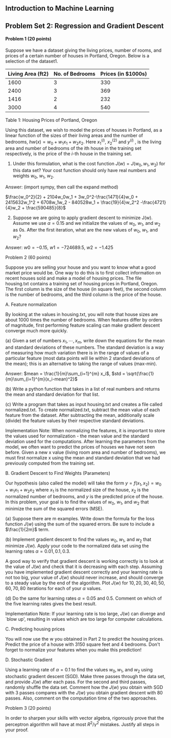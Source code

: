 ## Introduction to Machine Learning

## Problem Set 2: Regression and Gradient Descent

#### Problem 1 (20 points)

Suppose we have a dataset giving the living prices, number of rooms, and prices of a certain number of houses in Portland, Oregon. Below is a selection of the dataset1.

Living Area (ft2) | No. of Bedrooms | Prices (in $1000s)
--- | --- | ---
1600 | 3 | 330
2400 | 3 | 369
1416 | 2 | 232
3000 | 4 | 540
Table 1: Housing Prices of Portland, Oregon

Using this dataset, we wish to model the prices of houses in Portland, as a linear function of the sizes of their living areas and the number of bedrooms, $hw(x)= w_0+w_1x_1+w_2x_2$. Here $x_1^{(i)}$, $x_2^{(2)}$ and $y^{(i)}$ ,  is the living area and number of bedrooms of the ith house in the training set respectively, is the price of the $i$-th house in the training set.

1. Under this formulation, what is the cost function $J(w) = J(w_0, w_1, w_2)$ for this data set? Your cost function should only have real numbers and weights $w_0$, $w_1$, $w_2$.

Answer: (import sympy, then call the expand method)

$\frac{w_0^2}{2} + 2104w_0w_1 + 3w_0^2-\frac{1471}{4}w_0 + 2415632w_1^2 + 6708w_1w_2 - 840528w_1 + \frac{19}{4}w_2^2 -\frac{4721}{4}w_2 + \frac{590485}{8}$


2. Suppose we are going to apply gradient descent to minimize J(w). Assume we use $\alpha = 0.15$ and we initialize the values of $w_0$, $w_1$, and $w_2$ as 0s. After the first iteration, what are the new values of $w_0$, $w_1$, and $w_2$?

Answer: $w0 = -0.15$, $w1=-724689.5$, $w2 = -1.425$

Problem 2 (60 points)

Suppose you are selling your house and you want to know what a good market price would be. One way to do this is to first collect information on recent houses sold and make a model of housing prices. The file housing.txt contains a training set of housing prices in Portland, Oregon. The first column is the size of the house (in square feet), the second column is the number of bedrooms, and the third column is the price of the house.

A. Feature normalization

By looking at the values in housing.txt, you will note that house sizes are about 1000 times the number of bedrooms. When features differ by orders of magnitude, first performing feature scaling can make gradient descent converge much more quickly.

(a) Given a set of numbers $x_1,\cdots,x_m$, write down the equations for the mean and standard deviations of these numbers. The standard deviation is a way of measuring how much variation there is in the range of values of a particular feature (most data points will lie within 2 standard deviations of the mean); this is an alternative to taking the range of values (max-min).

Answer: $mean = \frac{1}{m}\sum_{i=1}^{m} x_i$, $std = \sqrt{\frac{1}{m}\sum_{i=1}^{m}(x_i-mean)^2}$

(b) Write a python function that takes in a list of real numbers and returns the mean and standard deviation for that list.

(c) Write a program that takes as input housing.txt and creates a file called normalized.txt. To create normalized.txt, subtract the mean value of each feature from the dataset. After subtracting the mean, additionally scale (divide) the feature values by their respective standard deviations.

Implementation Note: When normalizing the features, it is important to store the values used for normalization - the mean value and the standard deviation used for the computations. After learning the parameters from the model, we often want to predict the prices of houses we have not seen before. Given a new x value (living room area and number of bedrooms), we must first normalize x using the mean and standard deviation that we had previously computed from the training set.

B. Gradient Descent to Find Weights (Parameters)

Our hypothesis (also called the model) will take the form $y = f(x_1,x_2) = w_0 + w_1x_1 + w_2x_2$ where $x_1$ is the normalized size of the house, $x_2$ is the normalized number of bedrooms, and $y$ is the predicted price of the house. In this problem, your goal is to find the values of $w_0$, $w_1$, and $w_2$ that minimize the sum of the squared errors (MSE).

(a) Suppose there are m examples. Write down the formula for the loss function $J(w)$ using the sum of the squared errors. Be sure to include a $\frac{1}{2m}$ term.

(b) Implement gradient descent to find the values $w_0$, $w_1$, and $w_2$ that minimize $J(w)$. Apply your code to the normalized data set using the learning rates $\alpha = 0.01, 0.1, 0.3$.

A good way to verify that gradient descent is working correctly is to look at the value of $J(w)$ and check that it is decreasing with each step.  Assuming you have implemented gradient descent correctly and your learning rate is not too big,  your value of $J(w)$ should never increase, and should converge to a steady value by the end of the algorithm. Plot $J(w)$ for $10, 20,30,40,50, 60,70, 80$ iterations for  each of your $\alpha$ values.

(d) Do the same for learning rates $\alpha = 0.05$ and $0.5$. Comment on which of the five learning rates gives the best result.

Implementation Note: If your learning rate is too large, $J(w)$ can diverge and `blow up', resulting in values which are too large for computer calculations.

C. Predicting housing prices

You will now use the w you obtained in Part 2 to predict the housing prices.
Predict the price of a house with 3150 square feet and 4 bedrooms. Don't forget to normalize your features when you make this prediction!

D. Stochastic Gradient

Using a learning rate of $\alpha = 0.1$ to find the values $w_0, w_1$, and $w_2$ using stochastic gradient descent (SGD). Make three passes through the data set, and provide $J(w)$ after each pass. For the second and third passes, randomly shuffle the data set. Comment how the $J(w)$ you obtain with SGD with 3 passes compares with the $J(w)$ you obtain gradient descent with 80 passes. Also, comment on the computation time of the two approaches.

Problem 3 (20 points)

In order to sharpen your skills with vector algebra, rigorously prove that the perceptron algorithm will have at most $R^2/\gamma^2$ mistakes. Justify all steps in your proof.
